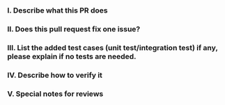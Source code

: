 <!-- 
Please make sure you have read and understood the contributing guidelines;
https://github.com/fluid-cloudnative/fluid/blob/master/CONTRIBUTING.md-->

### Ⅰ. Describe what this PR does


### Ⅱ. Does this pull request fix one issue?
<!--If so, add "fixes #xxxx" below in the next line, for example, fixes #15. Otherwise, add "NONE" -->


### Ⅲ. List the added test cases (unit test/integration test) if any, please explain if no tests are needed.


### Ⅳ. Describe how to verify it


### Ⅴ. Special notes for reviews